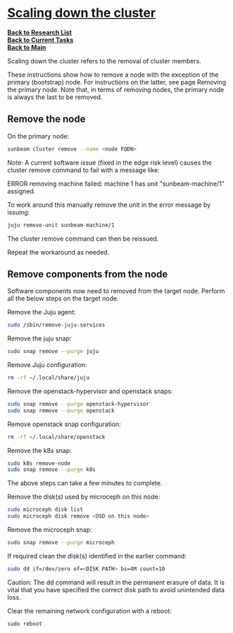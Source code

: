# **[Scaling down the cluster](https://canonical.com/microstack/docs/scaling-down)**

**[Back to Research List](../../../../research_list.md)**\
**[Back to Current Tasks](../../../../../a_status/current_tasks.md)**\
**[Back to Main](../../../../../README.md)**

Scaling down the cluster refers to the removal of cluster members.

These instructions show how to remove a node with the exception of the primary (bootstrap) node. For instructions on the latter, see page Removing the primary node. Note that, in terms of removing nodes, the primary node is always the last to be removed.

## Remove the node

On the primary node:

```bash
sunbeam cluster remove --name <node FQDN>
```

Note: A current software issue (fixed in the edge risk level) causes the cluster remove command to fail with a message like:

ERROR removing machine failed: machine 1 has unit "sunbeam-machine/1" assigned.

To work around this manually remove the unit in the error message by issuing:

```bash
juju remove-unit sunbeam-machine/1
```

The cluster remove command can then be reissued.

Repeat the workaround as needed.

## Remove components from the node

Software components now need to removed from the target node. Perform all the below steps on the target node.

Remove the Juju agent:

```bash
sudo /sbin/remove-juju-services
```

Remove the juju snap:

```bash
sudo snap remove --purge juju
```

Remove Juju configuration:

```bash
rm -rf ~/.local/share/juju
```

Remove the openstack-hypervisor and openstack snaps:

```bash
sudo snap remove --purge openstack-hypervisor
sudo snap remove --purge openstack
```

Remove openstack snap configuration:

```bash
rm -rf ~/.local/share/openstack
```

Remove the k8s snap:

```bash
sudo k8s remove-node
sudo snap remove --purge k8s
```

The above steps can take a few minutes to complete.

Remove the disk(s) used by microceph on this node:

```bash
sudo microceph disk list
sudo microceph disk remove <OSD on this node>
```

Remove the microceph snap:

```bash
sudo snap remove --purge microceph
```

If required clean the disk(s) identified in the earlier command:

```bash
sudo dd if=/dev/zero of=<DISK PATH> bs=4M count=10
```

Caution: The dd command will result in the permanent erasure of data. It is vital that you have specified the correct disk path to avoid unintended data loss.

Clear the remaining network configuration with a reboot:

`sudo reboot`
